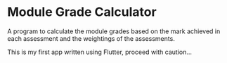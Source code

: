 # Module Grade Calculator

A program to calculate the module grades based on the mark achieved in each assessment and the weightings of the assessments.

This is my first app written using Flutter, proceed with caution...